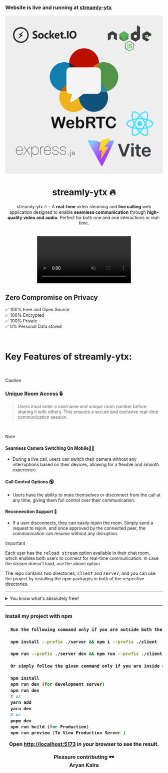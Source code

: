 <h3>Website is live and running at <a href="https://webrtc-ytx.onrender.com/">streamly-ytx</a></h3>
<div align="center"><img src="/client/public/webrtc-ytx-template.png" /></div>

<div align="center">
<h1>streamly-ytx 🔥</h1>
streamly-ytx 🔥 - A <strong>real-time</strong> video steaming and <strong>live calling</strong> web application designed to enable <strong>seamless communication</strong> through <strong>high-quality video and audio</strong>. Perfect for both one and one interactions in real-time.
</div>
<br/>
<br/>
 
<div align="center">
 <video src="https://github.com/user-attachments/assets/dc72ab66-3514-434f-9e35-1b54bb61aabd"  autoplay muted loop /> 
</div>




<h2>Zero Compromise on Privacy</h2>

✅ 100% Free and Open Source\
✅ 100% Encrypted\
✅ 100% Private\
✅ 0% Personal Data stored

<br>

<h1>Key Features of streamly-ytx:</h1>

<br>

> [!CAUTION]
>
> <h3>Unique Room Access 🔒</h3>
>
> > Users must enter a username and unique room number before sharing it with others. This ensures a secure and exclusive real-time communication session.

<br>

> [!NOTE]
>
> <h4>Seamless Camera Switching On Mobile🤳🏻</h4>
> <ul>
> <li> During a live call, users can switch their camera without any interruptions based on their devices, allowing for a flexible and smooth experience.
> </li></ul>
> <h4>Call Control Options 🔇 </h4>
> <ul>
> <li>Users have the ability to mute themselves or disconnect from the call at any time, giving them full control over their communication.</li>
> </ul>
> <h4>Reconnection Support 🚪</h4>
> <ul>
> <li>If a user disconnects, they can easily rejoin the room. Simply send a request to rejoin, and once approved by the connected peer, the communication can resume without any disruption.</li>
> </ul>

> [!IMPORTANT]
>
> Each user has the <kbd>reload stream</kbd> option available in their chat room, which enables both users to connect for real-time communication. In case the stream doesn't load, use the above option.
>
> The repo contains two directories, <kbd>client</kbd> and <kbd>server</kbd>, and you can use the project by installing the npm packages in both of the respective directories.

---

<details>
  <summary>You know what's absolutely free?</summary>

- Leaving a ⭐ star
- 🍴Forking the repository
- No hidden fees, no subscriptions — just pure open-source love!

</details>

---

<h3>Install my project with npm<h3>

```bash
  Run the following command only if you are outside both the client and server directories.

  npm install --prefix ./server && npm i --prefix ./client

  npm run --prefix ./server dev && npm run --prefix ./client dev

  Or simply follow the given command only if you are inside either the client or server directory.

  npm install
  npm run dev (for development server)
  npm run dev
  # or
  yarn add
  yarn dev
  # or
  pnpm dev
  npm run build (for Production)
  npm run preview (To View Production Server )

```

<div align="center">
Open <a href='http://localhost:3000'>http://localhost:5173</a> in your browser to see the result.
<br>
<br>
Pleasure contributing 🕶️ <br>
Aryan Kalra

</div>

